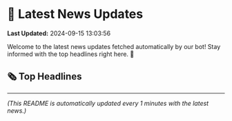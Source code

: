 # 📰 Latest News Updates
**Last Updated:** 2024-09-15 13:03:56

Welcome to the latest news updates fetched automatically by our bot! Stay informed with the top headlines right here. 🚀

## 🗞️ Top Headlines

---
*(This README is automatically updated every 1 minutes with the latest news.)*
